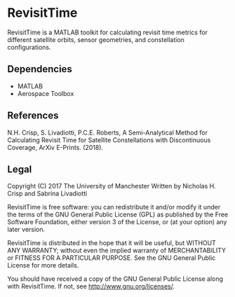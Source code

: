 # RevisitTime

RevisitTime is a MATLAB toolkit for calculating revisit time metrics for different satellite orbits, sensor geometries, and constellation configurations.

## Dependencies
- MATLAB
- Aerospace Toolbox

## References
N.H. Crisp, S. Livadiotti, P.C.E. Roberts, A Semi-Analytical Method for Calculating Revisit Time for Satellite Constellations with Discontinuous Coverage, ArXiv E-Prints. (2018).

## Legal
Copyright (C) 2017 The University of Manchester
Written by Nicholas H. Crisp and Sabrina Livadiotti

RevisitTime is free software: you can redistribute it and/or modify it under the terms of the GNU General Public License (GPL) as published by the Free Software Foundation, either version 3 of the License, or (at your option) any later version.

RevisitTime is distributed in the hope that it will be useful, but WITHOUT ANY WARRANTY; without even the implied warranty of MERCHANTABILITY or FITNESS FOR A PARTICULAR PURPOSE. See the GNU General Public License for more details.

You should have received a copy of the GNU General Public License along with RevisitTime. If not, see <http://www.gnu.org/licenses/>.

